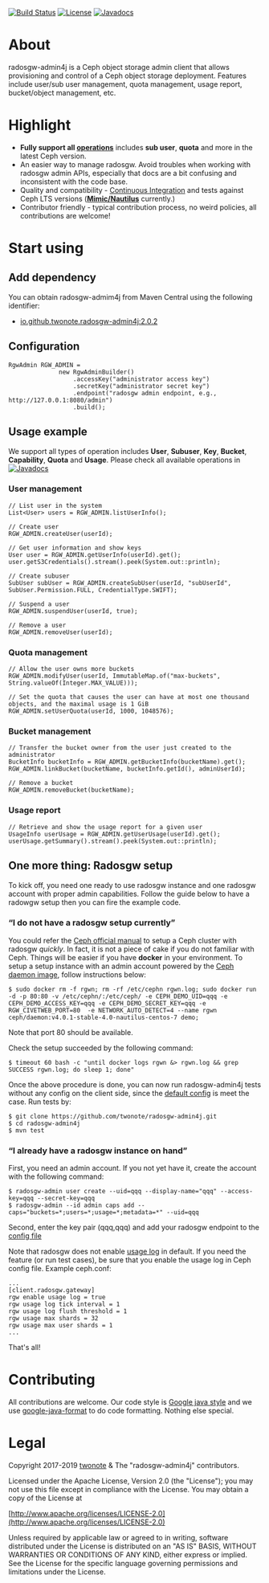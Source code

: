 [![Build Status](https://travis-ci.org/twonote/radosgw-admin4j.svg?branch=master)](https://travis-ci.org/twonote/radosgw-admin4j)  [![License](https://img.shields.io/badge/license-Apache%202-blue.svg)]()
[![Javadocs](https://www.javadoc.io/badge/io.github.twonote/radosgw-admin4j.svg)](https://static.javadoc.io/io.github.twonote/radosgw-admin4j/2.0.2/index.html?org/twonote/rgwadmin4j/RgwAdmin.html)

# About
radosgw-admin4j is a Ceph object storage admin client that allows provisioning and control of a Ceph object storage deployment. Features include user/sub user management, quota management, usage report, bucket/object management, etc.

# Highlight
* **Fully support all [operations](http://docs.ceph.com/docs/master/radosgw/adminops/)** includes **sub user**, **quota** and more in the latest Ceph version.
* An easier way to manage radosgw. Avoid troubles when working with radosgw admin APIs, especially that docs are a bit confusing and inconsistent with the code base.
* Quality and compatibility - [Continuous Integration](https://travis-ci.org/twonote/radosgw-admin4j) and tests against Ceph LTS versions ([**Mimic/Nautilus**](https://docs.ceph.com/docs/master/releases/general/) currently.)
* Contributor friendly - typical contribution process, no weird policies, all contributions are welcome!

# Start using 

## Add dependency

You can obtain radosgw-admim4j from Maven Central using the following identifier:
* [io.github.twonote.radosgw-admin4j:2.0.2](https://search.maven.org/#artifactdetails%7Cio.github.twonote%7Cradosgw-admin4j%7C2.0.2%7Cjar)

## Configuration

```
RgwAdmin RGW_ADMIN =
              new RgwAdminBuilder()
                  .accessKey("administrator access key")
                  .secretKey("administrator secret key")
                  .endpoint("radosgw admin endpoint, e.g., http://127.0.0.1:8080/admin")
                  .build();
```

## Usage example

We support all types of operation includes **User**, **Subuser**, **Key**, **Bucket**, **Capability**, **Quota** and **Usage**. Please check all available operations in [![Javadocs](https://www.javadoc.io/badge/io.github.twonote/radosgw-admin4j.svg)](https://static.javadoc.io/io.github.twonote/radosgw-admin4j/2.0.2/index.html?org/twonote/rgwadmin4j/RgwAdmin.html)


### User management

```
// List user in the system
List<User> users = RGW_ADMIN.listUserInfo();

// Create user
RGW_ADMIN.createUser(userId);

// Get user information and show keys
User user = RGW_ADMIN.getUserInfo(userId).get();
user.getS3Credentials().stream().peek(System.out::println);

// Create subuser
SubUser subUser = RGW_ADMIN.createSubUser(userId, "subUserId", SubUser.Permission.FULL, CredentialType.SWIFT);

// Suspend a user
RGW_ADMIN.suspendUser(userId, true);

// Remove a user
RGW_ADMIN.removeUser(userId);
```

### Quota management

```
// Allow the user owns more buckets
RGW_ADMIN.modifyUser(userId, ImmutableMap.of("max-buckets", String.valueOf(Integer.MAX_VALUE)));

// Set the quota that causes the user can have at most one thousand objects, and the maximal usage is 1 GiB
RGW_ADMIN.setUserQuota(userId, 1000, 1048576);
```

### Bucket management

```
// Transfer the bucket owner from the user just created to the administrator
BucketInfo bucketInfo = RGW_ADMIN.getBucketInfo(bucketName).get();
RGW_ADMIN.linkBucket(bucketName, bucketInfo.getId(), adminUserId);

// Remove a bucket
RGW_ADMIN.removeBucket(bucketName);
```

### Usage report

```
// Retrieve and show the usage report for a given user
UsageInfo userUsage = RGW_ADMIN.getUserUsage(userId).get();
userUsage.getSummary().stream().peek(System.out::println);
```

## One more thing: Radosgw setup
To kick off, you need one ready to use radosgw instance and one radosgw account with proper admin capabilities. Follow the guide below to have a radowgw setup then you can fire the example code.

### “I do not have a radosgw setup currently”
You could refer the [Ceph official manual](http://docs.ceph.com/docs/master/start/) to setup a Ceph cluster with radosgw *quickly*. In fact, it is not a piece of cake if you do not familiar with Ceph. Things will be easier if you have **docker** in your environment. To setup a setup instance with an admin account powered by the [Ceph daemon image](https://hub.docker.com/r/ceph/daemon/), follow instructions below:
```
$ sudo docker rm -f rgwn; rm -rf /etc/cephn rgwn.log; sudo docker run -d -p 80:80 -v /etc/cephn/:/etc/ceph/ -e CEPH_DEMO_UID=qqq -e CEPH_DEMO_ACCESS_KEY=qqq -e CEPH_DEMO_SECRET_KEY=qqq -e  RGW_CIVETWEB_PORT=80  -e NETWORK_AUTO_DETECT=4 --name rgwn ceph/daemon:v4.0.1-stable-4.0-nautilus-centos-7 demo; 
```

Note that port 80 should be available.

Check the setup succeeded by the following command:
```
$ timeout 60 bash -c "until docker logs rgwn &> rgwn.log && grep SUCCESS rgwn.log; do sleep 1; done"
```

Once the above procedure is done, you can now run radosgw-admin4j tests without any config on the client side, since the [default config](https://github.com/twonote/radosgw-admin4j/blob/master/src/test/resources/rgwadmin.properties) is meet the case. Run tests by:
```
$ git clone https://github.com/twonote/radosgw-admin4j.git
$ cd radosgw-admin4j
$ mvn test
```

### “I already have a radosgw instance on hand”
First, you need an admin account. If you not yet have it, create the account with the following command:
```
$ radosgw-admin user create --uid=qqq --display-name="qqq" --access-key=qqq --secret-key=qqq
$ radosgw-admin --id admin caps add --caps="buckets=*;users=*;usage=*;metadata=*" --uid=qqq
```

Second, enter the key pair (qqq,qqq) and add your radosgw endpoint to the [config file](https://github.com/twonote/radosgw-admin4j/blob/master/src/test/resources/rgwadmin.properties)

Note that radosgw does not enable [usage log](http://docs.ceph.com/docs/master/radosgw/admin/#usage) in default. If you need the feature (or run test cases), be sure that you enable the usage log in Ceph config file. Example ceph.conf: 
```
...
[client.radosgw.gateway]
rgw enable usage log = true
rgw usage log tick interval = 1
rgw usage log flush threshold = 1
rgw usage max shards = 32
rgw usage max user shards = 1
...
```

That's all!

# Contributing
All contributions are welcome. Our code style is [Google java style](https://google.github.io/styleguide/javaguide.html) and we use [google-java-format](https://github.com/google/google-java-format) to do code formatting. Nothing else special.

# Legal
Copyright 2017-2019 [twonote](http://twonote.github.io/) & The "radosgw-admin4j" contributors.

Licensed under the Apache License, Version 2.0 (the "License");
you may not use this file except in compliance with the License.
You may obtain a copy of the License at
 
[http://www.apache.org/licenses/LICENSE-2.0](http://www.apache.org/licenses/LICENSE-2.0)
 
Unless required by applicable law or agreed to in writing, software
distributed under the License is distributed on an "AS IS" BASIS,
WITHOUT WARRANTIES OR CONDITIONS OF ANY KIND, either express or implied.
See the License for the specific language governing permissions and
limitations under the License.
